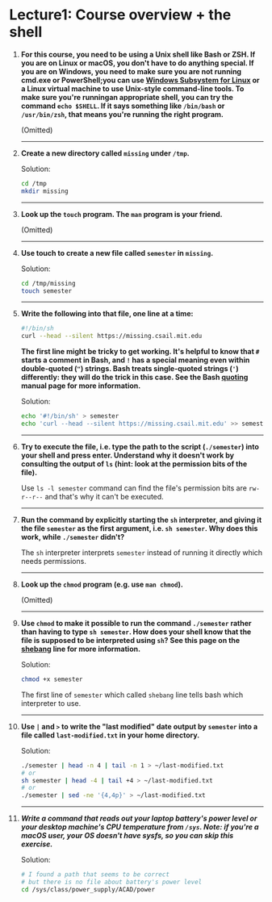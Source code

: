 # Lecture1: Course overview + the shell
  
1. **For this course, you need to be using a Unix shell like Bash or ZSH. If you are on Linux or macOS, you don't have to do anything special. If you are on Windows, you need to make sure you are not running cmd.exe or PowerShell;you can use [Windows Subsystem for Linux](https://docs.microsoft.com/en-us/windows/wsl/) or a Linux virtual machine to use Unix-style command-line tools. To make sure you're runningan appropriate shell, you can try the command `echo $SHELL`. If it says something like `/bin/bash` or `/usr/bin/zsh`, that means you're running the right program.**
  
    (Omitted)
  
    ---
2. **Create a new directory called `missing` under `/tmp`.**
  
    Solution:
    ```bash
    cd /tmp
    mkdir missing
    ```
  
    ---
3. **Look up the `touch` program. The `man` program is your friend.**
  
    (Omitted)
  
    ---
4. **Use touch to create a new file called `semester` in `missing`.**
  
    Solution:
    ```bash
    cd /tmp/missing
    touch semester
    ```
  
    ---
5. **Write the following into that file, one line at a time:**
    ```bash
    #!/bin/sh
    curl --head --silent https://missing.csail.mit.edu
    ```
    **The first line might be tricky to get working. It's helpful to know that `#` starts a comment in Bash, and `!` has a special meaning even within double-quoted (`"`) strings. Bash treats single-quoted strings (`'`) differently: they will do the trick in this case. See the Bash [quoting](https://www.gnu.org/software/bash/manual/html_node/Quoting.html) manual page for more information.**
   
    Solution:
    ```bash
    echo '#!/bin/sh' > semester
    echo 'curl --head --silent https://missing.csail.mit.edu' >> semester
    ```
  
    ---
6. **Try to execute the file, i.e. type the path to the script (`./semester`) into your shell and press enter. Understand why it doesn't work by consulting the output of `ls` (hint: look at the permission bits of the file).**
  
    Use `ls -l semester` command can find the file's permission bits are `rw-r--r--` and that's why it can't be executed.
  
    ---
7. **Run the command by explicitly starting the `sh` interpreter, and giving it the file `semester` as the first argument, i.e. `sh semester`. Why does this work, while `./semester` didn't?**
  
    The `sh` interpreter interprets `semester` instead of running it directly which needs permissions.
  
    ---
8. **Look up the `chmod` program (e.g. use `man chmod`).**
  
    (Omitted)
  
    ---
9. **Use `chmod` to make it possible to run the command `./semester` rather than having to type `sh semester`. How does your shell know that the file is supposed to be interpreted using `sh`? See this page on the [shebang](https://en.wikipedia.org/wiki/Shebang_(Unix)) line for more information.**
  
    Solution:
    ```bash
    chmod +x semester
    ```
    The first line of `semester` which called `shebang` line tells bash which interpreter to use.
  
    ---
10. **Use `|` and `>` to write the "last modified" date output by `semester` into a file called `last-modified.txt` in your home directory.**
  
    Solution:
    ```bash
    ./semester | head -n 4 | tail -n 1 > ~/last-modified.txt
    # or
    sh semester | head -4 | tail +4 > ~/last-modified.txt
    # or
    ./semester | sed -ne '{4,4p}' > ~/last-modified.txt
    ```
  
    ---
11. ***Write a command that reads out your laptop battery's power level or your desktop machine's CPU temperature from `/sys`. Note: if you're a macOS user, your OS doesn't have sysfs, so you can skip this exercise.***
  
    Solution:
    ```bash
    # I found a path that seems to be correct
    # but there is no file about battery's power level
    cd /sys/class/power_supply/ACAD/power
    ```
    
